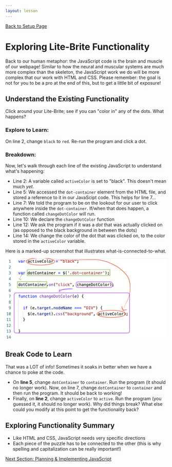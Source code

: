 ```yaml
---
layout: lesson
---
```


<a href="../">Back to Setup Page</a>

# Exploring Lite-Brite Functionality

Back to our human metaphor: the JavaScript code is the brain and muscle of our webpage! Similar to how the neural and muscular systems are much more complex than the skeleton, the JavaScript work we do will be more complex that our work with HTML and CSS. Please remember: the goal is not for you to be a pro at the end of this, but to get a little bit of exposure!

## Understand the Existing Functionality

Click around your Lite-Brite; see if you can "color in" any of the dots. What happens?

### Explore to Learn:

On line 2, change `black` to `red`. Re-run the program and click a dot.

### Breakdown:

Now, let's walk through each line of the existing JavaScript to understand what's happening:
- Line 2: A variable called `activeColor` is set to "black". This doesn't mean much _yet_.
- Line 5: We accessed the `dot-container` element from the HTML file, and stored a reference to it in our JavaScipt code. This helps for line 7...
- Line 7: We told the program to be on the lookout for our user to click anywhere inside the `dot-container`. If/when that does happen, a function called `changeDotColor` will run.
- Line 10: We declare the `changeDotColor` function
- Line 12: We ask the program if it was a _dot_ that was actually clicked on (as opposed to the black background in between the dots)
- Line 14: We change the color of the dot that was clicked on, to the color stored in the `activeColor` variable.

Here is a marked-up screenshot that illustrates what-is-connected-to-what.

<img src="./assets/breakdown.png" alt="JS Code from Lite-Brite starter kit" />

<div class="try-it-new">
  <h2>Break Code to Learn</h2>
  <p>That was a LOT of info! Sometimes it soaks in better when we have a chance to poke at the code.</p>
  <ul>
    <li>On <strong>line 5</strong>, change <code class="try-it-code">dotContainer</code> to <code class="try-it-code">container</code>. Run the program (it should no longer work). Now, on line 7, change <code class="try-it-code">dotContainer</code> to <code class="try-it-code">container</code> and then run the program. It should be back to working!</li>
    <li>Finally, on <strong>line 2</strong>, change <code class="try-it-code">activeColor</code> to <code class="try-it-code">active</code>. Run the program (you guessed it, it should no longer work). Why did things break? What else could you modify at this point to get the functionality back?</li>
  </ul>
</div>

## Exploring Functionality Summary

- Like HTML and CSS, JavaScript needs very specific directions
- Each piece of the puzzle has to be connected to the other (this is why spelling and capitalization can be really important!)

<a href="../js-2">Next Section: Planning & Implementing JavaScript</a>
